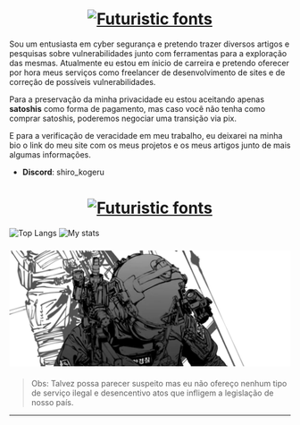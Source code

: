 <div class="content">
 
<div align="center">
<h1><a href="https://www.fontspace.com/category/futuristic"><img src="https://see.fontimg.com/api/rf5/PVK0B/MGJlOWJhZTJlZjJiNDFjNmIzMjBlODc4ZTdhYjc1NzUub3Rm/c2hpcm8ga29nZXJ1/ankh-sanctuary.png?r=fs&h=62&w=2000&fg=FFFFFF&bg=FFFFFF&tb=1&s=31" alt="Futuristic fonts"></a></h1>
</div>

Sou um entusiasta em cyber segurança e pretendo trazer diversos artigos e pesquisas sobre vulnerabilidades junto com ferramentas para a exploração das mesmas. Atualmente eu estou em ínicio de carreira e pretendo oferecer por hora meus serviços como freelancer de desenvolvimento de sites e de correção de possíveis vulnerabilidades.

Para a preservação da minha privacidade eu estou aceitando apenas **satoshis** como forma de pagamento, mas
caso você não tenha como comprar satoshis, poderemos negociar uma transição via pix.

E para a verificação de veracidade em meu trabalho, eu deixarei na minha bio o link do meu site com os meus projetos e os meus artigos junto de mais algumas informações.



* **Discord**: shiro_kogeru

### 

<div align="center">
  <h1><a href="https://www.fontspace.com/category/futuristic"><img src="https://see.fontimg.com/api/rf5/PVK0B/MGJlOWJhZTJlZjJiNDFjNmIzMjBlODc4ZTdhYjc1NzUub3Rm/c2tpbGxz/ankh-sanctuary.png?r=fs&h=62&w=2000&fg=FFFFFF&bg=FFFFFF&tb=1&s=31" alt="Futuristic fonts"></a></h1>
</div>

  ![Top Langs](https://github-readme-stats.vercel.app/api/top-langs/?username=k-o-g-e-r-u&layout=donut&theme=dark&show_icons=true)
  ![My stats](https://github-readme-stats.vercel.app/api?username=k-o-g-e-r-u&theme=dark&show_icons=true&line_height=28dvh)

###

<img align="center" src="17 125740.png"/>

###

> Obs: Talvez possa parecer suspeito mas eu não ofereço nenhum tipo de serviço ilegal e desencentivo atos que infligem a legislação de nosso país.
<hr>
